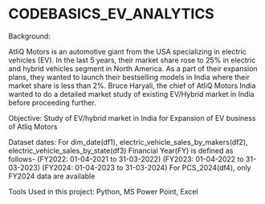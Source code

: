 # CODEBASICS_EV_ANALYTICS
 
Background:

AtliQ Motors is an automotive giant from the USA specializing in electric vehicles (EV). In the last 5 years, their market share rose to 25% in electric and hybrid vehicles segment in North America. As a part of their expansion plans, they wanted to launch their bestselling models in India where their market share is less than 2%. Bruce Haryali, the chief of AtliQ Motors India wanted to do a detailed market study of existing EV/Hybrid market in India before proceeding further.

Objective:
Study of EV/hybrid market in India for Expansion of EV business of Atliq Motors

Dataset dates: 
For dim_date(df1), electric_vehicle_sales_by_makers(df2), electric_vehicle_sales_by_state(df3) Financial Year(FY) is defined as follows-
(FY2022: 01-04-2021 to 31-03-2022)
(FY2023: 01-04-2022 to 31-03-2023)
(FY2024: 01-04-2023 to 31-03-2024)
For PCS_2024(df4), only FY2024 data are available



Tools Used in this project: Python, MS Power Point, Excel
